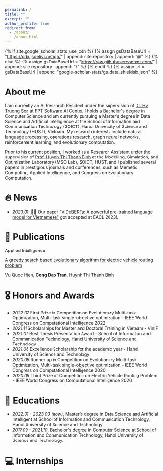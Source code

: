 ```yaml
---
permalink: /
title: ""
excerpt: ""
author_profile: true
redirect_from: 
  - /about/
  - /about.html
---
```


{% if site.google_scholar_stats_use_cdn %}
{% assign gsDataBaseUrl = "https://cdn.jsdelivr.net/gh/" | append: site.repository | append: "@" %}
{% else %}
{% assign gsDataBaseUrl = "https://raw.githubusercontent.com/" | append: site.repository | append: "/" %}
{% endif %}
{% assign url = gsDataBaseUrl | append: "google-scholar-stats/gs_data_shieldsio.json" %}

<span class='anchor' id='about-me'></span>

# About me

I am currently an AI Research Resident under the supervision of [Dr. Hy Truong Son](http://people.cs.uchicago.edu/~hytruongson/) at [FPT Software AI Center](https://www.fpt-aicenter.com/). I holds a Bachelor's degree in Computer Science and am currently pursuing a Master’s degree in Data Science and Artificial Intelligience at the School of Information and Communication Technology (SOICT), Hanoi University of Science and Technology (HUST), Vietnam. My research interests include natural language processing, operations research, graph neural networks, reinforcement learning, and evolutionary computation. 

Prior to his current position, I worked as a Research Assistant under the supervision of [Prof. Huynh Thi Thanh Binh](https://users.soict.hust.edu.vn/binhht/) at the Modelling, Simulation, and Optimization Laboratory (MSO Lab), SOICT, HUST, and I published several papers in prestigious journals and conferences, such as Memetic Computing, Applied Intelligence, and Congress on Evolutionary Computation.



# 🔥 News
- *2023.01*: 🎉🎉 Our paper ["ViDeBERTa: A powerful pre-trained language model for Vietnamese"](https://arxiv.org/pdf/2301.10439.pdf) got accepted at EACL 2023!. 

<!-- <details>
  <summary>Old news</summary>

  <div markdown="1">
  - *2022.10*:
  </div>

</details> -->

# 📝 Publications 

<div class='paper-box'><div class='paper-box-image'><div><div class="badge">Applied Intelligence</div></div></div>
<div class='paper-box-text' markdown="1">

[A greedy search based evolutionary algorithm for electric vehicle routing problem](https://link.springer.com/article/10.1007/s10489-022-03555-8)

Vu Quoc Hien, **Cong Dao Tran**, Huynh Thi Thanh Binh

</div>
</div>

# 🎖 Honors and Awards
- *2022.07* First Prize in Competition on Evolutionary Multi-task Optimization, Multi-task single-objective optimization - IEEE World Congress on Computational Intelligence 2022
- *2021.11* Scholarships for Master and Doctoral Training in Vietnam - VinIF
- *2021.07* Best Thesis Presentation Award - School of Information and Communication Technology, Hanoi University of Science and Technology
- *2021.06* Excellence Scholarship for the academic year - Hanoi University of Science and Technology
- *2020.06* Runner up in Competition on Evolutionary Multi-task Optimization, Multi-task single-objective optimization - IEEE World Congress on Computational Intelligence 2020
- *2020.06* Third Prize of Competition on Electric Vehicle Routing Problem - IEEE World Congress on Computational Intelligence 2020


# 📖 Educations
- *2022.01 - 2023.03 (now)*, Master's degree in Data Science and Artificial Intelligent at School of Information and Communication Technology, Hanoi University of Science and Technology.
- *2017.09 - 2021.10*, Bachelor's degree in Computer Science at School of Information and Communication Technology, Hanoi University of Science and Technology. 

<!-- # 💬 Invited Talks
- *2021.06*, Lorem ipsum dolor sit amet, consectetur adipiscing elit. Vivamus ornare aliquet ipsum, ac tempus justo dapibus sit amet. 
- *2021.03*, Lorem ipsum dolor sit amet, consectetur adipiscing elit. Vivamus ornare aliquet ipsum, ac tempus justo dapibus sit amet.  \| [\[video\]](https://github.com/) -->

# 💻 Internships
<!-- - *2019.05 - 2020.02*, [Lorem](https://github.com/), China. -->